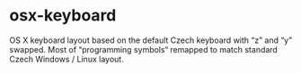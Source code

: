 # osx-keyboard

OS X keyboard layout based on the default Czech keyboard with “z” and “y” swapped. Most of “programming symbols“ remapped
to match standard Czech Windows / Linux layout.

